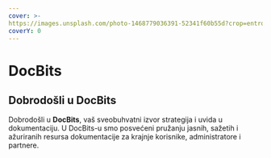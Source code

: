 ```yaml
---
cover: >-
https://images.unsplash.com/photo-1468779036391-52341f60b55d?crop=entropy&cs=srgb&fm=jpg&ixid=M3wxOTcwMjR8MHwxfHNlYXJjaHw4fHxEb2N1bWVudHN8ZW58MHx8fHwxNzEwMzIxNTkyfDA&ixlib=rb-4.0.3&q=85
coverY: 0
---
```


# DocBits

## Dobrodošli u DocBits

Dobrodošli u **DocBits**, vaš sveobuhvatni izvor strategija i uvida u dokumentaciju. U DocBits-u smo posvećeni pružanju jasnih, sažetih i ažuriranih resursa dokumentacije za krajnje korisnike, administratore i partnere.
